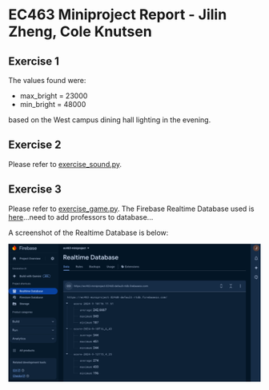 # EC463 Miniproject Report - Jilin Zheng, Cole Knutsen

## Exercise 1

The values found were:

- max_bright = 23000
- min_bright = 48000

based on the West campus dining hall lighting in the evening.

## Exercise 2

Please refer to [exercise_sound.py](assignment/exercise_sound.py).

## Exercise 3

Please refer to [exercise_game.py](assignment/exercise_game.py). The Firebase Realtime Database used is [here](https://console.firebase.google.com/u/3/project/ec463-miniproject-824d0/database/ec463-miniproject-824d0-default-rtdb/data/~2F)...need to add professors to database...

A screenshot of the Realtime Database is below:

![Firebase Realtime Database Data](./assignment/realtime_database_data.png)
